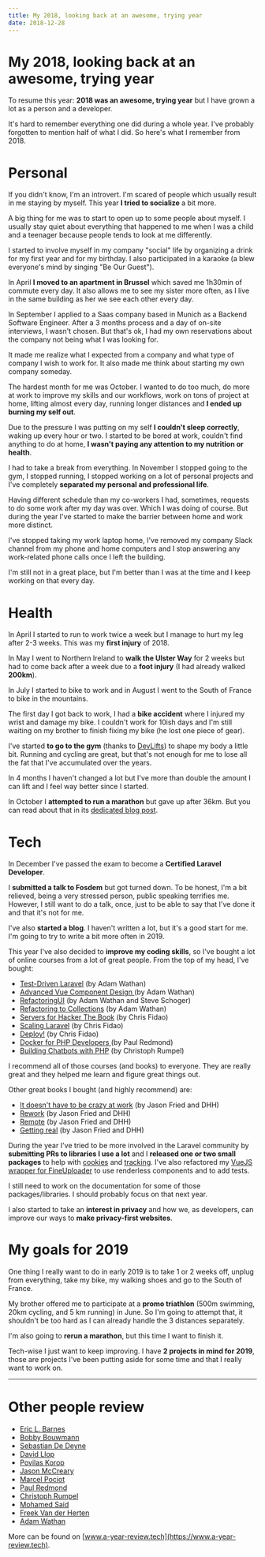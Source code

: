 ```yaml
---
title: My 2018, looking back at an awesome, trying year
date: 2018-12-28
---
```


# My 2018, looking back at an awesome, trying year

To resume this year: **2018 was an awesome, trying year** but I have grown a lot as a person and a developer.

It's hard to remember everything one did during a whole year. I've probably forgotten to mention half of what I did. So here's what I remember from 2018.

# Personal

If you didn't know, I'm an introvert. I'm scared of people which usually result in me staying by myself. This year **I tried to socialize** a bit more.

A big thing for me was to start to open up to some people about myself. I usually stay quiet about everything that happened to me when I was a child and a teenager because people tends to look at me differently.

I started to involve myself in my company "social" life by organizing a drink for my first year and for my birthday. I also participated in a karaoke (a blew everyone's mind by singing "Be Our Guest").

In April **I moved to an apartment in Brussel** which saved me 1h30min of commute every day. It also allows me to see my sister more often, as I live in the same building as her we see each other every day.

In September I applied to a Saas company based in Munich as a Backend Software Engineer. After a 3 months process and a day of on-site interviews, I wasn't chosen. But that's ok, I had my own reservations about the company not being what I was looking for.

It made me realize what I expected from a company and what type of company I wish to work for. It also made me think about starting my own company someday.

The hardest month for me was October. I wanted to do too much, do more at work to improve my skills and our workflows, work on tons of project at home, lifting almost every day, running longer distances and **I ended up burning my self out**.

Due to the pressure I was putting on my self **I couldn't sleep correctly**, waking up every hour or two. I started to be bored at work, couldn't find anything to do at home, **I wasn't paying any attention to my nutrition or health**.

I had to take a break from everything. In November I stopped going to the gym, I stopped running, I stopped working on a lot of personal projects and I've completely **separated my personal and professional life**. 

Having different schedule than my co-workers I had, sometimes, requests to do some work after my day was over. Which I was doing of course. But during the year I've started to make the barrier between home and work more distinct.

I've stopped taking my work laptop home, I've removed my company Slack channel from my phone and home computers and I stop answering any work-related phone calls once I left the building.

I'm still not in a great place, but I'm better than I was at the time and I keep working on that every day.

# Health

In April I started to run to work twice a week but I manage to hurt my leg after 2-3 weeks. This was my **first injury** of 2018.

In May I went to Northern Ireland to **walk the Ulster Way** for 2 weeks but had to come back after a week  due to a **foot injury** (I had already walked **200km**).

In July I started to bike to work and in August I went to the South of France to bike in the mountains.

The first day I got back to work, I had a **bike accident** where I injured my wrist and damage my bike. I couldn't work for 10ish days and I'm still waiting on my brother to finish fixing my bike (he lost one piece of gear).

I've started **to go to the gym** (thanks to [DevLifts](https://devlifts.io/)) to shape my body a little bit. Running and cycling are great, but that's not enough for me to lose all the fat that I've accumulated over the years.

In 4 months I haven't changed a lot but I've more than double the amount I can lift and I feel way better since I started.

In October I **attempted to run a marathon** but gave up after 36km. But you can read about that in its [dedicated blog post](https://www.dieterstinglhamber.me/blog/i-attempted-to-run-a-marathon/).

# Tech

In December I've passed the exam to become a **Certified Laravel Developer**.

I **submitted a talk to Fosdem** but got turned down. To be honest, I'm a bit relieved, being a very stressed person, public speaking terrifies me. However, I still want to do a talk, once, just to be able to say that I've done it and that it's not for me.

I've also **started a blog**. I haven't written a lot, but it's a good start for me. I'm going to try to write a bit more often in 2019.

This year I've also decided to **improve my coding skills**, so I've bought a lot of online courses from a lot of great people. From the top of my head, I've bought: 
- [Test-Driven Laravel](https://testdrivenlaravel.com/) (by Adam Wathan)
- [Advanced Vue Component Design ](https://adamwathan.me/advanced-vue-component-design/)(by Adam Wathan)
- [RefactoringUI](https://refactoringui.com/book/) (by Adam Wathan and Steve Schoger)
- [Refactoring to Collections](https://adamwathan.me/refactoring-to-collections/) (by Adam Wathan)
- [Servers for Hacker The Book](https://book.serversforhackers.com/) (by Chris Fidao)
- [Scaling Laravel](https://courses.serversforhackers.com/scaling-laravel) (by Chris Fidao)
- [Deploy!](https://deploy.serversforhackers.com/) (by Chris Fidao)
- [Docker for PHP Developers ](https://bitpress.io/docker-for-php-developers/)(by Paul Redmond)
- [Building Chatbots with PHP](https://christoph-rumpel.com/build-chatbots-with-php) (by Christoph Rumpel)

I recommend all of those courses (and books) to everyone. They are really great and they helped me learn and figure great things out.

Other great books I bought (and highly recommend) are:
- [It doesn't have to be crazy at work](https://basecamp.com/books/calm) (by Jason Fried and DHH)
- [Rework](https://basecamp.com/books/rework) (by Jason Fried and DHH)
- [Remote](https://basecamp.com/books/remote) (by Jason Fried and DHH)
- [Getting real](https://basecamp.com/books/getting-real) (by Jason Fried and DHH)

During the year I've tried to be more involved in the Laravel community by **submitting PRs to libraries I use a lot** and I **released one or two small packages** to help with [cookies](https://github.com/elhebert/laravel-croustillon) and [tracking](https://github.com/elhebert/laravel-tracking). I've also refactored my [VueJS wrapper for FineUploader](https://github.com/elhebert/vue-fineuploader) to use renderless components and to add tests.

I still need to work on the documentation for some of those packages/libraries. I should probably focus on that next year.

I also started to take an **interest in privacy** and how we, as developers, can improve our ways to **make privacy-first websites**.

# My goals for 2019

One thing I really want to do in early 2019 is to take 1 or 2 weeks off, unplug from everything, take my bike, my walking shoes and go to the South of France.

My brother offered me to participate at a **promo triathlon** (500m swimming, 20km cycling, and 5 km running) in June. So I'm going to attempt that, it shouldn't be too hard as I can already handle the 3 distances separately.

I'm also going to **rerun a marathon**, but this time I want to finish it.

Tech-wise I just want to keep improving. I have **2 projects in mind for 2019**, those are projects I've been putting aside for some time and that I really want to work on.

---

# Other people review

- [Eric L. Barnes](https://ericlbarnes.com/2018/12/28/my-2018-a-look-back)
- [Bobby Bouwmann](https://medium.com/@bobbybouwmann/my-2018-e308d5c85b78)
- [Sebastian De Deyne](https://sebastiandedeyne.com/hindsight-2018-edition)
- [David Llop](https://davidllop.com/posts/year-retrospective-2018)
- [Povilas Korop](https://twitter.com/PovilasKorop/status/1079281481682432000)
- [Jason McCreary](https://jason.pureconcepts.net/2018/12/2018-lookbehind-2019-lookahead/)
- [Marcel Pociot](http://marcelpociot.de/blog/2018-my-year-in-review)
- [Paul Redmond](https://bitpress.io/2018-year-in-review)
- [Christoph Rumpel](https://christoph-rumpel.com/2018/12/my-coding-year-2018)
- [Mohamed Said](https://themsaid.com/thats-a-wrap-2018)
- [Freek Van der Herten](https://murze.be/a-recap-of-2018)
- [Adam Wathan](https://adamwathan.me/2018-year-in-review)

More can be found on [www.a-year-review.tech](https://www.a-year-review.tech).
